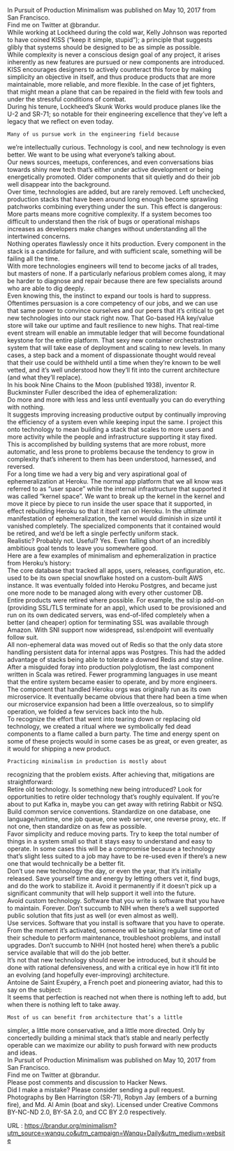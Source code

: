   In Pursuit of Production Minimalism was published on May 10, 2017 from San Francisco.  
    Find me on Twitter at @brandur.  
    While working at Lockheed during the cold war, Kelly
Johnson was reported to have coined KISS (“keep it
simple, stupid”); a principle that suggests glibly that
systems should be designed to be as simple as possible.  
    While complexity is never a conscious design goal of any
project, it arises inherently as new features are pursued
or new components are introduced. KISS encourages designers
to actively counteract this force by making simplicity an
objective in itself, and thus produce products that are
more maintainable, more reliable, and more flexible. In the
case of jet fighters, that might mean a plane that can be
repaired in the field with few tools and under the
stressful conditions of combat.  
    During his tenure, Lockheed’s Skunk Works would produce
planes like the U-2 and SR-71; so notable for their
engineering excellence that they’ve left a legacy that we
reflect on even today.  
      
    Many of us pursue work in the engineering field because
we’re intellectually curious. Technology is cool, and new
technology is even better. We want to be using what
everyone’s talking about.  
    Our news sources, meetups, conferences, and even
conversations bias towards shiny new tech that’s either
under active development or being energetically promoted.
Older components that sit quietly and do their job well
disappear into the background.  
    Over time, technologies are added, but are rarely removed.
Left unchecked, production stacks that have been around
long enough become sprawling patchworks combining
everything under the sun. This effect is dangerous:  
    More parts means more cognitive complexity. If a system
becomes too difficult to understand then the risk of bugs
or operational mishaps increases as developers make
changes without understanding all the intertwined
concerns.  
    Nothing operates flawlessly once it hits production.
Every component in the stack is a candidate for failure,
and with sufficient scale, something will be failing all
the time.  
    With more technologies engineers will tend to become
jacks of all trades, but masters of none. If a
particularly nefarious problem comes along, it may be
harder to diagnose and repair because there are few
specialists around who are able to dig deeply.  
    Even knowing this, the instinct to expand our tools is hard
to suppress. Oftentimes persuasion is a core competency of
our jobs, and we can use that same power to convince
ourselves and our peers that it’s critical to get new
technologies into our stack right now. That Go-based HA
key/value store will take our uptime and fault resilience
to new highs. That real-time event stream will enable an
immutable ledger that will become foundational keystone for
the entire platform. That sexy new container orchestration
system that will take ease of deployment and scaling to new
levels. In many cases, a step back and a moment of
dispassionate thought would reveal that their use could be
withheld until a time when they’re known to be well vetted,
and it’s well understood how they’ll fit into the current
architecture (and what they’ll replace).  
    In his book Nine Chains to the Moon (published 1938),
inventor R. Buckminster Fuller described the idea of
ephemeralization:  
    Do more and more with less and less until eventually you
can do everything with nothing.  
    It suggests improving increasing productive output by
continually improving the efficiency of a system even while
keeping input the same. I project this onto technology to
mean building a stack that scales to more users and more
activity while the people and infrastructure supporting it
stay fixed. This is accomplished by building systems that
are more robust, more automatic, and less prone to problems
because the tendency to grow in complexity that’s inherent
to them has been understood, harnessed, and reversed.  
    For a long time we had a very big and very aspirational
goal of ephemeralization at Heroku. The normal app platform
that we all know was referred to as “user space” while the
internal infrastructure that supported it was called
“kernel space”. We want to break up the kernel in the
kernel and move it piece by piece to run inside the user
space that it supported, in effect rebuilding Heroku so
that it itself ran on Heroku. In the ultimate
manifestation of ephemeralization, the kernel would
diminish in size until it vanished completely. The
specialized components that it contained would be retired,
and we’d be left a single perfectly uniform stack.  
    Realistic? Probably not. Useful? Yes. Even falling short of
an incredibly ambitious goal tends to leave you somewhere
good.  
    Here are a few examples of minimalism and ephemeralization
in practice from Heroku’s history:  
    The core database that tracked all apps, users, releases,
configuration, etc. used to be its own special snowflake
hosted on a custom-built AWS instance. It was eventually
folded into Heroku Postgres, and became just one more
node to be managed along with every other customer DB.  
    Entire products were retired where possible. For example,
the ssl:ip add-on (providing SSL/TLS terminate for an
app), which used to be provisioned and run on its own
dedicated servers, was end-of-lifed completely when a
better (and cheaper) option for terminating SSL was
available through Amazon. With SNI support now
widespread, ssl:endpoint will eventually follow suit.  
    All non-ephemeral data was moved out of Redis so that the
only data store handling persistent data for internal
apps was Postgres. This had the added advantage of stacks
being able to tolerate a downed Redis and stay online.  
    After a misguided foray into production polyglotism, the
last component written in Scala was retired. Fewer
programming languages in use meant that the entire system
became easier to operate, and by more engineers.  
    The component that handled Heroku orgs was originally run
as its own microservice. It eventually became obvious
that there had been a time when our microservice
expansion had been a little overzealous, so to simplify
operation, we folded a few services back into the hub.  
    To recognize the effort that went into tearing down or
replacing old technology, we created a ritual where we
symbolically fed dead components to a flame called a burn
party. The time and energy spent
on some of these projects would in some cases be as great,
or even greater, as it would for shipping a new product.  
      
    Practicing minimalism in production is mostly about
recognizing that the problem exists. After achieving that,
mitigations are straightforward:  
    Retire old technology. Is something new being
introduced? Look for opportunities to retire older
technology that’s roughly equivalent. If you’re about to
put Kafka in, maybe you can get away with retiring Rabbit
or NSQ.  
    Build common service conventions. Standardize on
one database, one language/runtime, one job queue, one
web server, one reverse proxy, etc. If not one, then
standardize on as few as possible.  
    Favor simplicity and reduce moving parts. Try to
keep the total number of things in a system small so that
it stays easy to understand and easy to operate. In some
cases this will be a compromise because a technology
that’s slight less suited to a job may have to be re-used
even if there’s a new one that would technically be a
better fit.  
    Don’t use new technology the day, or even the year,
that it’s initially released. Save yourself time and
energy by letting others vet it, find bugs, and do the
work to stabilize it. Avoid it permanently if it doesn’t
pick up a significant community that will help support it
well into the future.  
    Avoid custom technology. Software that you write is
software that you have to maintain. Forever. Don’t
succumb to NIH when there’s a well supported public
solution that fits just as well (or even almost as well).  
    Use services. Software that you install is software
that you have to operate. From the moment it’s activated,
someone will be taking regular time out of their schedule
to perform maintenance, troubleshoot problems, and
install upgrades. Don’t succumb to NHH (not hosted here)
when there’s a public service available that will do the
job better.  
    It’s not that new technology should never be introduced,
but it should be done with rational defensiveness, and with
a critical eye in how it’ll fit into an evolving (and
hopefully ever-improving) architecture.  
    Antoine de Saint Exupéry, a French poet and pioneering
aviator, had this to say on the subject:  
    It seems that perfection is reached not when there is
nothing left to add, but when there is nothing left to
take away.  
      
    Most of us can benefit from architecture that’s a little
simpler, a little more conservative, and a little more
directed. Only by concertedly building a minimal stack
that’s stable and nearly perfectly operable can we maximize
our ability to push forward with new products and ideas.  
    In Pursuit of Production Minimalism was published on May 10, 2017 from San Francisco.  
    Find me on Twitter at @brandur.  
    Please post comments and discussion to Hacker News.  
    Did I make a mistake? Please consider sending a pull request.  
    Photographs by Ben Harrington (SR-71), Robyn Jay (embers of a burning fire), and Md. Al Amin (boat and sky). Licensed under Creative Commons BY-NC-ND 2.0, BY-SA 2.0, and CC BY 2.0 respectively.  
    
  URL : https://brandur.org/minimalism?utm_source=wanqu.co&utm_campaign=Wanqu+Daily&utm_medium=website